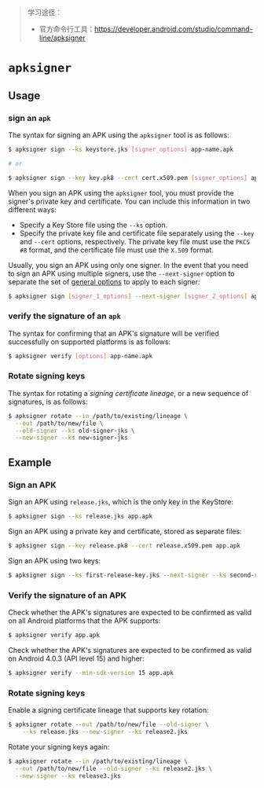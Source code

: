> 学习途径：
>
> - 官方命令行工具：https://developer.android.com/studio/command-line/apksigner

# `apksigner`

## Usage

### sign an `apk`

The syntax for signing an APK using the `apksigner` tool is as follows:

```bash
$ apksigner sign --ks keystore.jks [signer_options] app-name.apk

# or

$ apksigner sign --key key.pk8 --cert cert.x509.pem [signer_options] app-name.apk
```

When you sign an APK using the `apksigner` tool, you must provide the signer's private key and certificate. You can include this information in two different ways:

- Specify a Key Store file using the `--ks` option.
- Specify the private key file and certificate file separately using the `--key` and `--cert` options, respectively. The private key file must use the `PKCS #8` format, and the certificate file must use the `X.509` format.

Usually, you sign an APK using only one signer. In the event that you need to sign an APK using multiple signers, use the `--next-signer` option to separate the set of [general options](https://developer.android.com/studio/command-line/apksigner#options-sign-general) to apply to each signer:

```bash
$ apksigner sign [signer_1_options] --next-signer [signer_2_options] app-name.apk
```

### verify the signature of an `apk`

The syntax for confirming that an APK's signature will be verified successfully on supported platforms is as follows:

```bash
$ apksigner verify [options] app-name.apk
```

### Rotate signing keys

The syntax for rotating a *signing certificate lineage*, or a new sequence of signatures, is as follows:

```bash
$ apksigner rotate --in /path/to/existing/lineage \
  --out /path/to/new/file \
  --old-signer --ks old-signer-jks \
  --new-signer --ks new-signer-jks
```

## Example

### Sign an APK

Sign an APK using `release.jks`, which is the only key in the KeyStore:

```bash
$ apksigner sign --ks release.jks app.apk
```

Sign an APK using a private key and certificate, stored as separate files:

```bash
$ apksigner sign --key release.pk8 --cert release.x509.pem app.apk
```

Sign an APK using two keys:

```bash
$ apksigner sign --ks first-release-key.jks --next-signer --ks second-release-key.jks app.apk
```

### Verify the signature of an APK

Check whether the APK's signatures are expected to be confirmed as valid on all Android platforms that the APK supports:

```bash
$ apksigner verify app.apk
```

Check whether the APK's signatures are expected to be confirmed as valid on Android 4.0.3 (API level 15) and higher:

```bash
$ apksigner verify --min-sdk-version 15 app.apk
```

### Rotate signing keys

Enable a signing certificate lineage that supports key rotation:

```bash
$ apksigner rotate --out /path/to/new/file --old-signer \
    --ks release.jks --new-signer --ks release2.jks
```

Rotate your signing keys again:

```bash
$ apksigner rotate --in /path/to/existing/lineage \
  --out /path/to/new/file --old-signer --ks release2.jks \
  --new-signer --ks release3.jks
```
